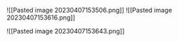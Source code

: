 ![[Pasted image 20230407153506.png]]
![[Pasted image 20230407153616.png]]

![[Pasted image 20230407153643.png]]

